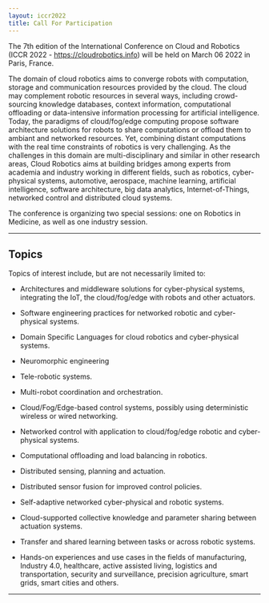 ```yaml
---
layout: iccr2022
title: Call For Participation
---
```


>

The 7th edition of the International Conference on Cloud and Robotics (ICCR 2022 - https://cloudrobotics.info) will be held on March 06 2022 in Paris, France.

The domain of cloud robotics aims to converge robots with computation,
storage and communication resources provided by the cloud. The cloud
may complement robotic resources in several ways, including
crowd-sourcing knowledge databases, context information, computational
offloading or data-intensive information processing for artificial
intelligence. Today, the paradigms of cloud/fog/edge computing propose
software architecture solutions for robots to share computations or
offload them to ambiant and networked resources. Yet, combining
distant computations with the real time constraints of robotics is
very challenging. As the challenges in this domain are
multi-disciplinary and similar in other research areas, Cloud Robotics
aims at building bridges among experts from academia and industry
working in different fields, such as robotics, cyber-physical systems,
automotive, aerospace, machine learning, artificial intelligence,
software architecture, big data analytics, Internet-of-Things,
networked control and distributed cloud systems.

The conference is organizing two special sessions: one on Robotics in
Medicine, as well as one industry session.

---

## Topics

Topics of interest include, but are not necessarily limited to:

- Architectures and middleware solutions for cyber-physical systems,
  integrating the IoT, the cloud/fog/edge with robots and other
  actuators.

- Software engineering practices for networked robotic and
  cyber-physical systems.

- Domain Specific Languages for cloud robotics and cyber-physical
  systems.

- Neuromorphic engineering

- Tele-robotic systems.

- Multi-robot coordination and orchestration.

- Cloud/Fog/Edge-based control systems, possibly using deterministic
  wireless or wired networking.

- Networked control with application to cloud/fog/edge robotic and
  cyber-physical systems.

- Computational offloading and load balancing in robotics.

- Distributed sensing, planning and actuation.

- Distributed sensor fusion for improved control policies.

- Self-adaptive networked cyber-physical and robotic systems.

- Cloud-supported collective knowledge and parameter sharing between
  actuation systems.

- Transfer and shared learning between tasks or across robotic systems.

- Hands-on experiences and use cases in the fields of manufacturing,
  Industry 4.0, healthcare, active assisted living, logistics and
  transportation, security and surveillance, precision agriculture,
  smart grids, smart cities and others.

---

